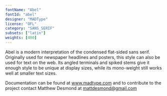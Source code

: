 ```yaml
---
fontName: "Abel"
fontId: "abel"
designer: "MADType"
license: "OFL"
category: "SANS_SERIF"
subsets: ["latin"]
weights: [400]
---
```


<p>Abel is a modern interpretation of the condensed flat-sided sans serif. Originally used for newspaper headlines and posters, this style can also be used for text on the web. Its angled terminals and spiked stems give it enough style to be unique at display sizes, while its mono-weight still works well at smaller text sizes.</p> <p>Documentation can be found at <a href="http://www.madtype.com">www.madtype.com</a> and to contribute to the project contact Matthew Desmond at <a href="mailto:mattdesmond@gmail.com">mattdesmond@gmail.com</a></p>

